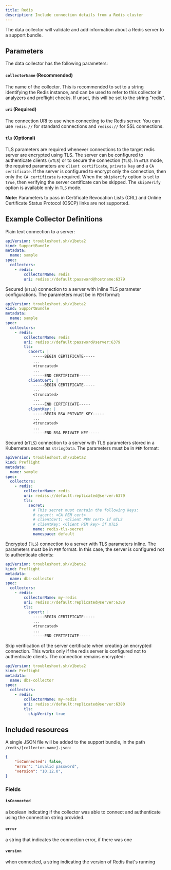 ```yaml
---
title: Redis
description: Include connection details from a Redis cluster
---
```


The data collector will validate and add information about a Redis server to a support bundle.

## Parameters

The data collector has the following parameters:

#### `collectorName` (Recommended)
The name of the collector.
This is recommended to set to a string identifying the Redis instance, and can be used to refer to this collector in analyzers and preflight checks.
If unset, this will be set to the string "redis".

#### `uri` (Required)
The connection URI to use when connecting to the Redis server. You can use `redis://` for standard connections and `rediss://` for SSL connections.

#### `tls` (Optional)
TLS parameters are required whenever connections to the target redis server are encrypted using TLS. The server can be configured to authenticate clients (`mTLS`) or to secure the connection (`TLS`). In `mTLS` mode, the required parameters are `client certificate`, `private key` and a `CA certificate`. If the server is configured to encrypt only the connection, then only the `CA certificate` is required. When the `skipVerify` option is set to `true`, then verifying the server certificate can be skipped. The `skipVerify` option is available only in `TLS` mode.

**Note:** Parameters to pass in Certificate Revocation Lists (CRL) and Online Certificate Status Protocol (OSCP) links are not supported.

## Example Collector Definitions

Plain text connection to a server:
```yaml
apiVersion: troubleshoot.sh/v1beta2
kind: SupportBundle
metadata:
  name: sample
spec:
  collectors:
    - redis:
        collectorName: redis
        uri: rediss://default:password@hostname:6379
```

Secured (`mTLS`) connection to a server with inline TLS parameter configurations. The parameters must be in `PEM` format:
```yaml
apiVersion: troubleshoot.sh/v1beta2
kind: SupportBundle
metadata:
  name: sample
spec:
  collectors:
    - redis:
        collectorName: redis
        uri: rediss://default:password@server:6379
        tls:
          cacert: |
            -----BEGIN CERTIFICATE-----
            ...
            <truncated>
            ...
            -----END CERTIFICATE-----
          clientCert: |
            -----BEGIN CERTIFICATE-----
            ...
            <truncated>
            ...
            -----END CERTIFICATE-----
          clientKey: |
            -----BEGIN RSA PRIVATE KEY-----
            ...
            <truncated>
            ...
            -----END RSA PRIVATE KEY-----
```

Secured (`mTLS`) connection to a server with TLS parameters stored in a Kubernetes secret as `stringData`. The parameters must be in `PEM` format:
```yaml
apiVersion: troubleshoot.sh/v1beta2
kind: Preflight
metadata:
  name: sample
spec:
  collectors:
    - redis:
        collectorName: redis
        uri: rediss://default:replicated@server:6379
        tls:
          secret:
            # This secret must contain the following keys:
            # cacert: <CA PEM cert>
            # clientCert: <Client PEM cert> if mTLS
            # clientKey: <Client PEM key> if mTLS
            name: redis-tls-secret
            namespace: default
```

Encrypted (`TLS`) connection to a server with TLS parameters inline. The parameters must be in `PEM` format. In this case, the server is configured not to authenticate clients:
```yaml
apiVersion: troubleshoot.sh/v1beta2
kind: Preflight
metadata:
  name: dbs-collector
spec:
  collectors:
    - redis:
        collectorName: my-redis
        uri: rediss://default:replicated@server:6380
        tls:
          cacert: |
            -----BEGIN CERTIFICATE-----
            ...
            <truncated>
            ...
            -----END CERTIFICATE-----
```

Skip verification of the server certificate when creating an encrypted connection. This works only if the redis server is configured not to authenticate clients. The connection remains encrypted:
```yaml
apiVersion: troubleshoot.sh/v1beta2
kind: Preflight
metadata:
  name: dbs-collector
spec:
  collectors:
    - redis:
        collectorName: my-redis
        uri: rediss://default:replicated@server:6380
        tls:
          skipVerify: true
```

## Included resources

A single JSON file will be added to the support bundle, in the path `/redis/[collector-name].json`:

```json
{
    "isConnected": false,
    "error": "invalid password",
    "version": "10.12.0",
}
```

### Fields

#### `isConnected`
a boolean indicating if the collector was able to connect and authenticate using the connection string provided.

#### `error`
a string that indicates the connection error, if there was one

#### `version`
when connected, a string indicating the version of Redis that's running
